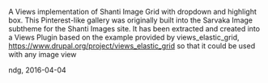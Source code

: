 A Views implementation of Shanti Image Grid with dropdown and highlight box. 
This Pinterest-like gallery was originally built into the Sarvaka Image subtheme for the Shanti Images site.
It has been extracted and created into a Views Plugin based on the example provided 
by views_elastic_grid, https://www.drupal.org/project/views_elastic_grid so that it could be used with any image view

ndg, 2016-04-04
